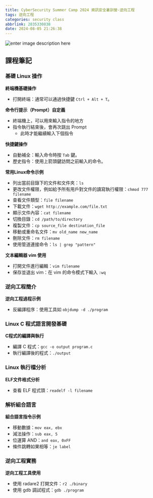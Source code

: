 ```yaml
---
title: CyberSecurity Summer Camp 2024 資訊安全暑訓營-逆向工程
tags: 逆向工程
categories: security class
abbrlink: 2835330838
date: 2024-08-05 21:26:38
---
```

![enter image description here](https://i.imgur.com/fK2cMA6.png)
## 課程筆記
### 基礎 Linux 操作

**終端機基礎操作**
- 打開終端：通常可以通過快捷鍵 `Ctrl + Alt + T`。

**命令行提示（Prompt）自定義**
 - 終端機上，可以⽤來輸入指令的地⽅
 - 指令執⾏結束後，會再次跳出 Prompt
	 - 此時才能繼續輸入下個指令

**快捷鍵操作**
- 自動補全：輸入命令時按 `Tab` 鍵。
- 歷史指令：使用上箭頭鍵訪問之前輸入的命令。

**常用Linux命令示例**
- 列出當前目錄下的文件和文件夾：`ls`
- 更改文件權限，例如給予所有用戶對文件的讀寫執行權限：`chmod 777 filename`
- 查看文件類型：`file filename`
- 下載文件：`wget http://example.com/file.txt`
- 顯示文件內容：`cat filename`
- 切換目錄：`cd /path/to/directory`
- 複製文件：`cp source_file destination_file`
- 移動或重命名文件：`mv old_name new_name`
- 刪除文件：`rm filename`
- 使用管道連接命令：`ls | grep "pattern"`

**文本編輯器 vim 使用**
- 打開文件進行編輯：`vim filename`
- 保存並退出 vim：在 vim 的命令模式下輸入 `:wq`

### 逆向工程簡介

**逆向工程過程示例**
- 反編譯程序：使用工具如 `objdump -d ./program`

### Linux C 程式語言開發基礎

**C程式的編譯與執行**
- 編譯 C 程式：`gcc -o output program.c`
- 執行編譯後的程式：`./output`

### Linux 執行檔分析

**ELF文件格式分析**
- 查看 ELF 程式頭：`readelf -l filename`

### 解析組合語言

**組合語言指令示例**
- 移動數據：`mov eax, ebx`
- 減法操作：`sub eax, 5`
- 位運算 AND：`and eax, 0xFF`
- 條件跳轉如果相等：`je label`

### 逆向工程實務

**逆向工程工具使用**
- 使用 radare2 打開文件：`r2 ./binary`
- 使用 gdb 調試程式：`gdb ./program`


